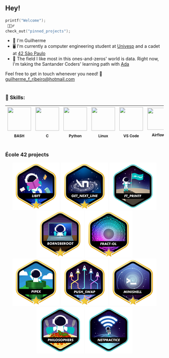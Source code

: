 ## Hey!

```C
printf("Welcome");
 🙋🏻‍♂️
check_out("pinned_projects");
``` 
- 👾 I'm Guilherme
- 🖥️ I'm currently a computer engineering student at [Univesp](https://univesp.br/) and a cadet at [42 São Paulo](https://www.42sp.org.br/)
- 🔭 The field I like most in this ones-and-zeros' world is data. Right now, I'm taking the Santander Coders' learning path with [Ada](https://letscode.com.br/)


Feel free to get in touch whenever you need! 📧 guilherme_f_ribeiro@hotmail.com
#

### 🚀 Skills:

<div align="center">

<img src="https://cdn.jsdelivr.net/gh/devicons/devicon/icons/bash/bash-original.svg" width="75" height="75"><br><sub>BASH</sub> | <img src="https://cdn.jsdelivr.net/gh/devicons/devicon/icons/c/c-plain.svg" width="75" height="75"><br><sub>C</sub> | <img src="https://cdn.jsdelivr.net/gh/devicons/devicon/icons/python/python-original-wordmark.svg" width="75" height="75"><br><sub>Python</sub> | <img src="https://cdn.jsdelivr.net/gh/devicons/devicon/icons/linux/linux-original.svg" width="75" height="75"><br><sub>Linux</sub> | <img src="https://cdn.jsdelivr.net/gh/devicons/devicon/icons/vscode/vscode-original.svg" width="75" height="75"><br><sub>VS Code</sub> | <img src="https://avatars.githubusercontent.com/u/33643075?s=280&v=4" width="70" height="70"><br><sub>Airflow</sub> | <img src="https://avatars.githubusercontent.com/u/177543?s=280&v=4" width="75" height="75"><br><sub>PostgreSQL</sub>
:---: | :---: | :---: | :---: | :---: | :---: | :---: |
</div>

#

### École 42 projects

<div align="center">

[![Libft](https://github.com/guiribei/guiribei/blob/main/42_badges/libftm.png)](https://github.com/Guiribei/kind-of-libc)
[![GNL](https://github.com/guiribei/guiribei/blob/main/42_badges/get_next_linem.png)](https://github.com/Guiribei/backslash-n)
[![ft_printf](https://github.com/guiribei/guiribei/blob/main/42_badges/ft_printfe.png)](https://github.com/Guiribei/printf-else)
[![B2B](https://github.com/guiribei/guiribei/blob/main/42_badges/born2berootm.png)](https://github.com/Guiribei/primitive-server)
[![fract-ol](https://github.com/guiribei/guiribei/blob/main/42_badges/fract-olm.png)](https://github.com/Guiribei/fractals-everywhere)</br>
[![pipex](https://github.com/guiribei/guiribei/blob/main/42_badges/pipexm.png)](https://github.com/Guiribei/a-plumber-myself)
[![push_swap](https://github.com/guiribei/guiribei/blob/main/42_badges/push_swapm.png)](https://github.com/Guiribei/time-to-sort)
[![minishell](https://github.com/guiribei/guiribei/blob/main/42_badges/minishellm.png)](https://github.com/Guiribei/my_shell)
[![philosophers](https://github.com/guiribei/guiribei/blob/main/42_badges/philosopherse.png)](https://github.com/Guiribei/dining-philosophers-problem)
[![netpractice](https://github.com/guiribei/guiribei/blob/main/42_badges/netpracticee.png)](https://github.com/Guiribei/ipv4_adressing)

</div>
